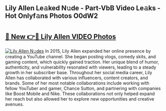 ## Lily Allen Le𝚊ked N𝚞de - Part-VbB Video Le𝚊ks - Hot Onlyf𝚊ns Photos O0dW2

# <h2><a href="http://ab87203.deff.icu/?id=Lily+Allen">🔗 New 👉🔴 Lily Allen VIDEO Photos</a></h2>

[![Lily Allen N𝚞des](https://i.imgur.com/rIISA9y.gif)](http://ab87203.deff.icu/?id=Lily+Allen)
In 2015, Lily Allen expanded her online presence by creating a YouTube channel. She began posting vlogs, comedy skits, and gaming content, which quickly gained traction. Her unique blend of humor, authenticity, and vulnerability resonated with viewers, leading to a steady growth in her subscriber base. Throughout her social media career, Lily Allen has collaborated with various influencers, content creators, and brands. Some of her most notable collaborations include working with fellow YouTuber and gamer, Chance Sutton, and partnering with companies like Boost Mobile and Nike. These collaborations not only helped expand her reach but also allowed her to explore new opportunities and creative avenues.
